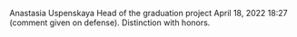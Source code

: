 Anastasia Uspenskaya
Head of the graduation project
April 18, 2022 18:27
(comment given on defense). Distinction with honors.